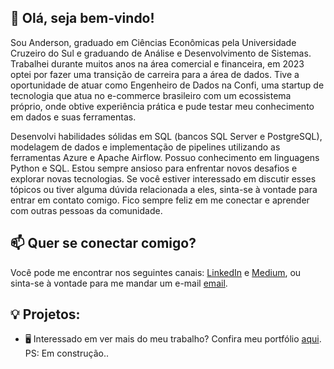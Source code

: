 ## 👋 Olá, seja bem-vindo!


Sou Anderson, graduado em Ciências Econômicas pela Universidade Cruzeiro do Sul e graduando de Análise e Desenvolvimento de Sistemas. 
Trabalhei durante muitos anos na área comercial e financeira, em 2023 optei por fazer uma transição de carreira para a área de dados.
Tive a oportunidade de atuar como Engenheiro de Dados na Confi, uma startup de tecnologia que atua no e-commerce brasileiro com um ecossistema próprio, onde
obtive experiência prática e pude testar meu conhecimento em dados e suas ferramentas.

Desenvolvi habilidades sólidas em SQL (bancos SQL Server e PostgreSQL), modelagem de dados e implementação de pipelines utilizando as ferramentas
Azure e Apache Airflow. Possuo conhecimento em linguagens Python e SQL. Estou sempre ansioso para enfrentar novos desafios e explorar novas tecnologias.
Se você estiver interessado em discutir esses tópicos ou tiver alguma dúvida relacionada a eles, sinta-se à vontade para entrar em contato comigo.
Fico sempre feliz em me conectar e aprender com outras pessoas da comunidade.

## 📫 Quer se conectar comigo?

Você pode me encontrar nos seguintes canais: [LinkedIn](https://www.linkedin.com/in/-anderson-souza/) e [Medium](https://medium.com/@andersonsouza92), ou sinta-se à vontade para me mandar um e-mail [email](mailto:andersonsouza_deco@hotmail.com).

## 💡 Projetos:  

- 🖥️ Interessado em ver mais do meu trabalho? Confira meu portfólio [aqui](https://anderson-souza.carrd.co/). PS: Em construção..


  
  



